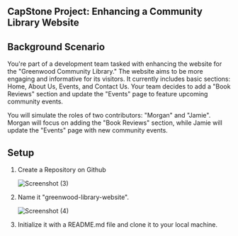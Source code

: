 ## CapStone Project: Enhancing a Community Library Website

## Background Scenario

You're part of a development team tasked with enhancing the website for the "Greenwood Community Library." The website aims to be more engaging and informative for its visitors. It currently includes basic sections: Home, About Us, Events, and Contact Us. Your team decides to add a "Book Reviews" section and update the "Events" page to feature upcoming community events.

You will simulate the roles of two contributors: "Morgan" and "Jamie". Morgan will focus on adding the "Book Reviews" section, while Jamie will update the "Events" page with new community events.

## Setup

1. Create a Repository on Github
   
   ![Screenshot (3)](https://github.com/user-attachments/assets/ebc7e378-efd6-469a-a248-66fe9aaa644c)

2. Name it "greenwood-library-website".
   
   ![Screenshot (4)](https://github.com/user-attachments/assets/3c2b5815-8873-45c6-a948-a543f5aa0c35)

3. Initialize it with a README.md file and clone it to your local machine.

   
